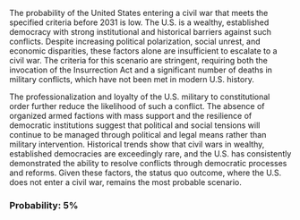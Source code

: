 The probability of the United States entering a civil war that meets the specified criteria before 2031 is low. The U.S. is a wealthy, established democracy with strong institutional and historical barriers against such conflicts. Despite increasing political polarization, social unrest, and economic disparities, these factors alone are insufficient to escalate to a civil war. The criteria for this scenario are stringent, requiring both the invocation of the Insurrection Act and a significant number of deaths in military conflicts, which have not been met in modern U.S. history.

The professionalization and loyalty of the U.S. military to constitutional order further reduce the likelihood of such a conflict. The absence of organized armed factions with mass support and the resilience of democratic institutions suggest that political and social tensions will continue to be managed through political and legal means rather than military intervention. Historical trends show that civil wars in wealthy, established democracies are exceedingly rare, and the U.S. has consistently demonstrated the ability to resolve conflicts through democratic processes and reforms. Given these factors, the status quo outcome, where the U.S. does not enter a civil war, remains the most probable scenario.

### Probability: 5%